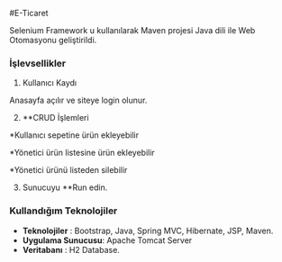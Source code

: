 #E-Ticaret  

Selenium Framework u kullanılarak Maven projesi Java dili ile Web Otomasyonu geliştirildi.

### İşlevsellikler

1. Kullanıcı Kaydı

Anasayfa açılır ve siteye login olunur.

2. **CRUD İşlemleri

*Kullanıcı sepetine ürün ekleyebilir

*Yönetici ürün listesine ürün ekleyebilir

*Yönetici ürünü listeden silebilir

3. Sunucuyu **Run edin.

### Kullandığım Teknolojiler

* **Teknolojiler** : Bootstrap, Java, Spring MVC, Hibernate, JSP, Maven.
* **Uygulama Sunucusu**: Apache Tomcat Server
* **Veritabanı** : H2 Database.






